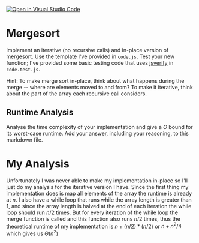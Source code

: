 [![Open in Visual Studio Code](https://classroom.github.com/assets/open-in-vscode-718a45dd9cf7e7f842a935f5ebbe5719a5e09af4491e668f4dbf3b35d5cca122.svg)](https://classroom.github.com/online_ide?assignment_repo_id=12187826&assignment_repo_type=AssignmentRepo)
# Mergesort

Implement an iterative (no recursive calls) and in-place version of mergesort.
Use the template I've provided in `code.js`. Test your new function; I've
provided some basic testing code that uses
[jsverify](https://jsverify.github.io/) in `code.test.js`.

Hint: To make merge sort in-place, think about what happens during the merge --
where are elements moved to and from? To make it iterative, think about the
part of the array each recursive call considers.

## Runtime Analysis

Analyse the time complexity of your implementation and give a $\Theta$ bound for
its worst-case runtime. Add your answer, including your reasoning, to this
markdown file.

# My Analysis
Unfortunately I was never able to make my implementation in-place so I'll just do my analysis 
for the iterative version I have. Since the first thing my implementation does is map all elements
of the array the runtime is already at $n$. I also have a while loop that runs while the array length
is greater than 1, and since the array length is halved at the end of each iteration the while loop should
run $n/2$ times. But for every iteration of the while loop the merge function is called and this function
also runs $n/2$ times, thus the theoretical runtime of my implementation is $n + (n/2)*(n/2)$ or $n + n^2/4$
which gives us $\Theta(n^2)$
